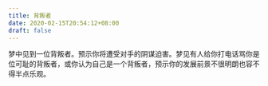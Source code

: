 ```yaml
---
title: 背叛者
date: 2020-02-15T20:54:12+08:00
draft: false
---
```


梦中见到一位背叛者。预示你将遭受对手的阴谋迫害。梦见有人给你打电话骂你是位可耻的背叛者，或你认为自己是一个背叛者，预示你的发展前景不很明朗也容不得半点乐观。